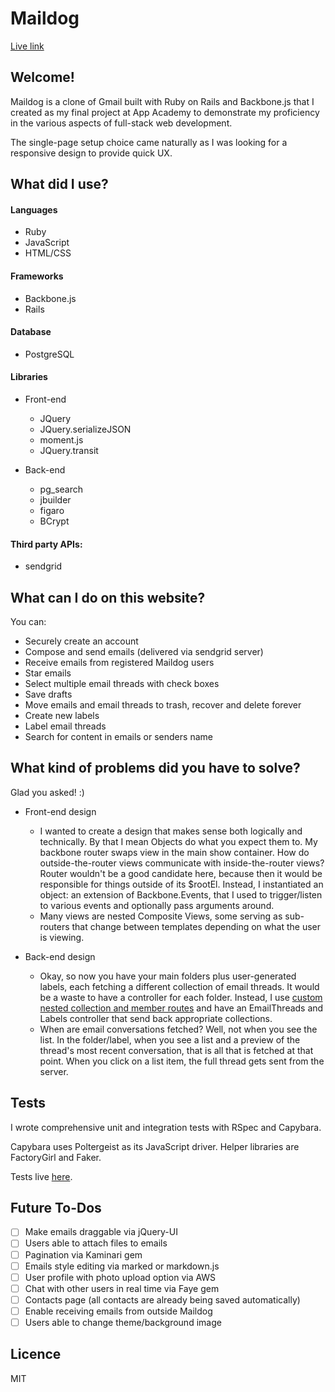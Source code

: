 # Maildog

[Live link][live]

[live]: http://maildog.xyz/

## Welcome!

Maildog is a clone of Gmail built with Ruby on Rails and Backbone.js that I created
as my final project at App Academy to demonstrate my proficiency in the various aspects
of full-stack web development.

The single-page setup choice came naturally as I was looking for a responsive design to
provide quick UX.

## What did I use?

#### Languages
* Ruby
* JavaScript
* HTML/CSS

#### Frameworks
* Backbone.js
* Rails

#### Database
* PostgreSQL

#### Libraries
* Front-end
  * JQuery
  * JQuery.serializeJSON
  * moment.js
  * JQuery.transit

* Back-end
  * pg_search
  * jbuilder
  * figaro
  * BCrypt

#### Third party APIs:
* sendgrid

## What can I do on this website?

You can:

* Securely create an account
* Compose and send emails (delivered via sendgrid server)
* Receive emails from registered Maildog users
* Star emails
* Select multiple email threads with check boxes
* Save drafts
* Move emails and email threads to trash, recover and delete forever
* Create new labels
* Label email threads
* Search for content in emails or senders name

## What kind of problems did you have to solve?

Glad you asked! :)

* Front-end design
  * I wanted to create a design that makes sense both logically and technically.
    By that I mean Objects do what you expect them to. My backbone router swaps view in the
    main show container. How do outside-the-router views communicate with inside-the-router views?
    Router wouldn't be a good candidate here, because then it would be responsible for things outside of its $rootEl.
    Instead, I instantiated an object: an extension of Backbone.Events, that I used to trigger/listen to various events and optionally pass arguments around.
  * Many views are nested Composite Views, some serving as sub-routers that change between
    templates depending on what the user is viewing.

* Back-end design
  * Okay, so now you have your main folders plus user-generated labels, each fetching a
    different collection of email threads. It would be a waste to have a controller for each folder. Instead, I use
    [custom nested collection and member routes][routes]
    and have an EmailThreads and Labels controller that send back appropriate collections.
  * When are email conversations fetched?
    Well, not when you see the list. In the folder/label, when you see a list and a preview of
    the thread's most recent conversation, that is all that is fetched at that point. When you click on a list item, the full thread gets sent from the server.

## Tests

I wrote comprehensive unit and integration tests with RSpec and Capybara.

Capybara uses Poltergeist as its JavaScript driver.
Helper libraries are FactoryGirl and Faker.

Tests live [here][specs].

[specs]: /spec/

## Future To-Dos
- [ ] Make emails draggable via jQuery-UI
- [ ] Users able to attach files to emails
- [ ] Pagination via Kaminari gem
- [ ] Emails style editing via marked or markdown.js
- [ ] User profile with photo upload option via AWS
- [ ] Chat with other users in real time via Faye gem
- [ ] Contacts page (all contacts are already being saved automatically)
- [ ] Enable receiving emails from outside Maildog
- [ ] Users able to change theme/background image

## Licence

MIT

[routes]: ./config/routes.rb
